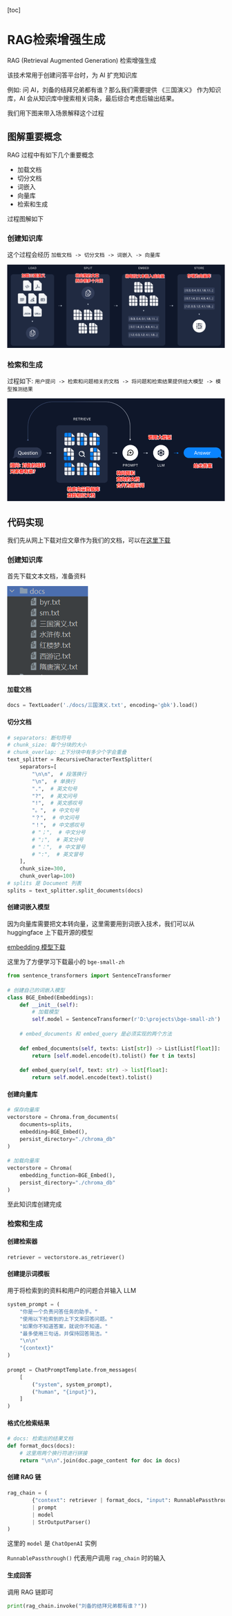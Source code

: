 [toc]

# RAG检索增强生成

RAG (Retrieval Augmented Generation) 检索增强生成

该技术常用于创建问答平台时，为 AI 扩充知识库

例如: 问 AI，刘备的结拜兄弟都有谁？那么我们需要提供 《三国演义》 作为知识库，AI 会从知识库中搜索相关词条，最后综合考虑后输出结果。

我们用下图来带入场景解释这个过程

## 图解重要概念

RAG 过程中有如下几个重要概念

- 加载文档
- 切分文档
- 词嵌入
- 向量库
- 检索和生成

过程图解如下

### 创建知识库

这个过程会经历 `加载文档 -> 切分文档 -> 词嵌入 -> 向量库`

![](md-img/RAG检索增强生成_2024-10-11-12-33-07.png)

### 检索和生成

过程如下: `用户提问 -> 检索和问题相关的文档 -> 将问题和检索结果提供给大模型 -> 模型推测结果`

![](md-img/RAG检索增强生成_2024-10-11-12-37-54.png)

## 代码实现

我们先从网上下载对应文章作为我们的文档，可以在[这里下载](https://github.com/naosense/Yiya/tree/master/book)

### 创建知识库

首先下载文本文档，准备资料

![](md-img/RAG检索增强生成_2024-10-11-14-46-42.png)

#### **加载文档**

```python
docs = TextLoader('./docs/三国演义.txt', encoding='gbk').load()
```

#### **切分文档**

```python
# separators: 断句符号
# chunk_size: 每个分块的大小
# chunk_overlap: 上下分块中有多少个字会重叠
text_splitter = RecursiveCharacterTextSplitter(
    separators=[
        "\n\n",  # 段落换行
        "\n",  # 单换行
        ".",  # 英文句号
        "?",  # 英文问号
        "!",  # 英文感叹号
        "。",  # 中文句号
        "？",  # 中文问号
        "！",  # 中文感叹号
        # "；",  # 中文分号
        # ";",  # 英文分号
        # "：",  # 中文冒号
        # ":",  # 英文冒号
    ],
    chunk_size=300,
    chunk_overlap=100)
# splits 是 Document 列表
splits = text_splitter.split_documents(docs)
```

#### **创建词嵌入模型**

因为向量库需要把文本转向量，这里需要用到词嵌入技术，我们可以从 huggingface 上下载开源的模型

[embedding 模型下载](https://github.com/FlagOpen/FlagEmbedding/blob/master/README_zh.md)

这里为了方便学习下载最小的 `bge-small-zh`

```python
from sentence_transformers import SentenceTransformer

# 创建自己的词嵌入模型
class BGE_Embed(Embeddings):
    def __init__(self):
        # 加载模型
        self.model = SentenceTransformer(r'D:\projects\bge-small-zh')

    # embed_documents 和 embed_query 是必须实现的两个方法

    def embed_documents(self, texts: List[str]) -> List[List[float]]:
        return [self.model.encode(t).tolist() for t in texts]

    def embed_query(self, text: str) -> list[float]:
        return self.model.encode(text).tolist()
```

#### **创建向量库**

```python
# 保存向量库
vectorstore = Chroma.from_documents(
    documents=splits,
    embedding=BGE_Embed(),
    persist_directory="./chroma_db"
)

# 加载向量库
vectorstore = Chroma(
    embedding_function=BGE_Embed(),
    persist_directory="./chroma_db"
)
```

至此知识库创建完成

### 检索和生成

#### 创建检索器

```python
retriever = vectorstore.as_retriever()
```

#### 创建提示词模板

用于将检索到的资料和用户的问题合并输入 LLM

```python
system_prompt = (
    "你是一个负责问答任务的助手。"
    "使用以下检索到的上下文来回答问题。"
    "如果你不知道答案，就说你不知道。"
    "最多使用三句话，并保持回答简洁。"
    "\n\n"
    "{context}"
)

prompt = ChatPromptTemplate.from_messages(
    [
        ("system", system_prompt),
        ("human", "{input}"),
    ]
)
```

#### 格式化检索结果

```python
# docs: 检索出的结果文档
def format_docs(docs):
    # 这里用两个换行符进行拼接
    return "\n\n".join(doc.page_content for doc in docs)
```

#### 创建 RAG 链

```python
rag_chain = (
        {"context": retriever | format_docs, "input": RunnablePassthrough()}
        | prompt
        | model
        | StrOutputParser()
)
```

这里的 `model` 是 `ChatOpenAI` 实例

`RunnablePassthrough()` 代表用户调用 `rag_chain` 时的输入

#### 生成回答

调用 RAG 链即可

```python
print(rag_chain.invoke("刘备的结拜兄弟都有谁？"))
```